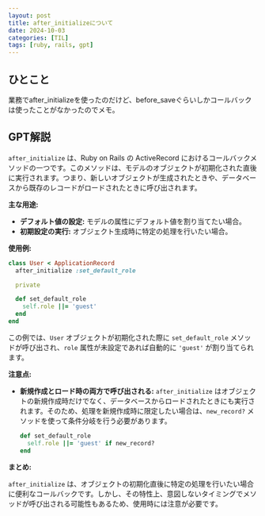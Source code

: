 ```yaml
---
layout: post
title: after_initializeについて
date: 2024-10-03
categories: [TIL]
tags: [ruby, rails, gpt]
---
```


## ひとこと

業務でafter_initializeを使ったのだけど、before_saveぐらいしかコールバックは使ったことがなかったのでメモ。

## GPT解説

`after_initialize` は、Ruby on Rails の ActiveRecord におけるコールバックメソッドの一つです。このメソッドは、モデルのオブジェクトが初期化された直後に実行されます。つまり、新しいオブジェクトが生成されたときや、データベースから既存のレコードがロードされたときに呼び出されます。

**主な用途:**

- **デフォルト値の設定:** モデルの属性にデフォルト値を割り当てたい場合。
- **初期設定の実行:** オブジェクト生成時に特定の処理を行いたい場合。

**使用例:**

```ruby
class User < ApplicationRecord
  after_initialize :set_default_role

  private

  def set_default_role
    self.role ||= 'guest'
  end
end
```

この例では、`User` オブジェクトが初期化された際に `set_default_role` メソッドが呼び出され、`role` 属性が未設定であれば自動的に `'guest'` が割り当てられます。

**注意点:**

- **新規作成とロード時の両方で呼び出される:** `after_initialize` はオブジェクトの新規作成時だけでなく、データベースからロードされたときにも実行されます。そのため、処理を新規作成時に限定したい場合は、`new_record?` メソッドを使って条件分岐を行う必要があります。

  ```ruby
  def set_default_role
    self.role ||= 'guest' if new_record?
  end
  ```

**まとめ:**

`after_initialize` は、オブジェクトの初期化直後に特定の処理を行いたい場合に便利なコールバックです。しかし、その特性上、意図しないタイミングでメソッドが呼び出される可能性もあるため、使用時には注意が必要です。